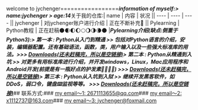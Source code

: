 welcome to jychenger=================<!--**jychenger/jychenger** is a ✨ _special_ ✨ repository because its `README.md` (this file) appears on your GitHub profile.Here are some ideas to get you started:- 🔭 I’m currently working on ...- 🌱 I’m currently learning ...- 👯 I’m looking to collaborate on ...- 🤔 I’m looking for help with ...- Ask me about ...- 📫 How to reach me: ...- 😄 Pronouns: ...- ⚡ Fun fact: ...-->***information of myself:> name:jychenger > age:14***关于我的仓库:|  name | 内容  | 状况 ||  ----  |  ----  | ---- || jychenger  | 对jychenger账户进行介绍 | 正在不断补充👀 || Pylearning | Python教程 | 正在赶稿🌑🌒🌓🌔🌕🌖🌗🌘🌑 |***Pylearning介绍(缺点:侧重于Python3):> 第一本 :  Python从入门到精通 >> 包括对Python语言的介绍，安装，编辑器配置。还有基础语法，函数，类，用户输入以及一些强大标准库的用法。>>> [Downloads(还未赶稿完，所以是空链接)]()> 第二本 :  Python从精通到入坑 >> 对更多有用标准库进行介绍，并开发windows，Linux，Mac应用程序和Android开发(前提是有一瓶好点的护发素🌝🌝🌚🌚) >>> [Downloads(还未赶稿完，所以是空链接)]()> 第三本 : Python从入坑到入狱 >> 继续开发黑客软件，如DDoS，弱口令，键盘⌨️监视等等。 >>> [Downloads(还未赶稿完，所以是空链接)]()***## 联系方式:###  [my email～1: 2671113655@qq.com](2671113655@qq.com)###  [my email～2: x1112737@163.com](x1112737@163.com)###  [my email～3: jychenger@foxmail.com](jychenger@foxmail.com)
